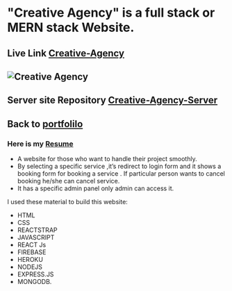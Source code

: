 # **"Creative Agency" is a full stack or MERN stack Website.**

## Live Link [Creative-Agency](https://creative-agency-port.web.app)
##  ![Creative Agency](https://i.ibb.co/Y0gnmQL/creative.png)


## Server site Repository [Creative-Agency-Server](https://github.com/Azim-Ahmed/creative-agency-server)
## Back to [portfolilo](https://azimuahamed.netlify.app)
### Here is my [Resume](https://drive.google.com/file/d/1WuszKFXySEJi6lGh8qqpXo9rmpPcRwRi/view?usp=sharing)

- A website for those who want to handle their project smoothly.
- By selecting a specific service ,it’s redirect to login form and  it shows a booking form for booking  a service . If particular person wants to cancel booking he/she can cancel service.
- It has a specific admin panel only admin can access it.

I used these material to build this website: 
- HTML
- CSS
- REACTSTRAP 
- JAVASCRIPT 
- REACT Js
- FIREBASE 
- HEROKU 
- NODEJS 
- EXPRESS.JS 
- MONGODB.
